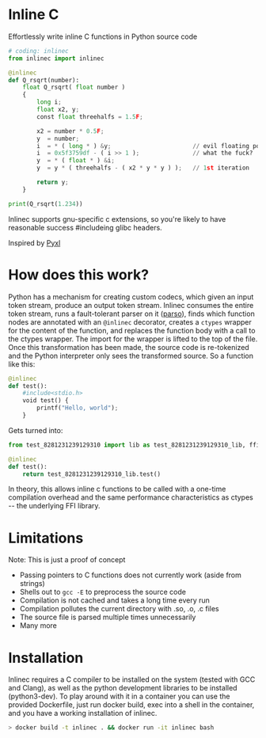 # Inline C
Effortlessly write inline C functions in Python source code
```python
# coding: inlinec
from inlinec import inlinec

@inlinec
def Q_rsqrt(number):
    float Q_rsqrt( float number )
    {
        long i;
        float x2, y;
        const float threehalfs = 1.5F;

        x2 = number * 0.5F;
        y  = number;
        i  = * ( long * ) &y;                       // evil floating point bit level hacking
        i  = 0x5f3759df - ( i >> 1 );               // what the fuck? 
        y  = * ( float * ) &i;
        y  = y * ( threehalfs - ( x2 * y * y ) );   // 1st iteration

        return y;
    }

print(Q_rsqrt(1.234))
```
Inlinec supports gnu-specific c extensions, so you're likely to have reasonable success #includeing glibc headers.

Inspired by [Pyxl](https://github.com/pyxl4/pyxl4)

# How does this work?
Python has a mechanism for creating custom codecs, which given an input token stream, produce an output token stream. Inlinec consumes the entire token stream, runs a fault-tolerant parser on it ([parso](https://github.com/davidhalter/parso)), finds which function nodes are annotated with an `@inlinec` decorator, creates a `ctypes` wrapper for the content of the function, and replaces the function body with a call to the ctypes wrapper. The import for the wrapper is lifted to the top of the file. Once this transformation has been made, the source code is re-tokenized and the Python interpreter only sees the transformed source.
So a function like this:
```python
@inlinec
def test():
    #include<stdio.h>
    void test() {
        printf("Hello, world");
    }
```
Gets turned into:
```python
from test_8281231239129310 import lib as test_8281231239129310_lib, ffii as test_8281231239129310_ffi

@inlinec
def test():
    return test_8281231239129310_lib.test()
```
In theory, this allows inline c functions to be called with a one-time compilation overhead and the same performance characteristics as ctypes -- the underlying FFI library. 

# Limitations
Note: This is just a proof of concept
    
* Passing pointers to C functions does not currently work (aside from strings)
* Shells out to `gcc -E` to preprocess the source code
* Compilation is not cached and takes a long time every run
* Compilation pollutes the current directory with .so, .o, .c files
* The source file is parsed multiple times unnecessarily
* Many more


# Installation
Inlinec requires a C compiler to be installed on the system (tested with GCC and Clang), as well as the python development libraries to be installed (python3-dev).
To play around with it in a container you can use the provided Dockerfile, just run docker build, exec into a shell in the container, and you have a working installation of inlinec.
```bash
> docker build -t inlinec . && docker run -it inlinec bash
```